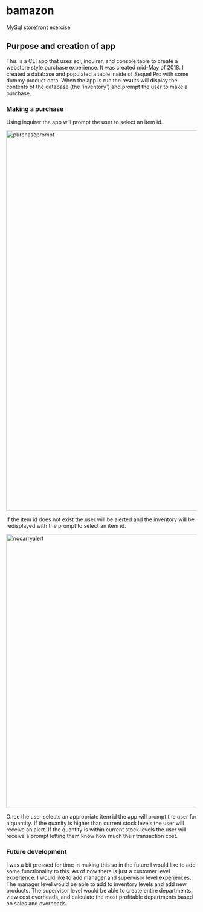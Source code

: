 # bamazon
MySql storefront exercise

## Purpose and creation of app
This is a CLI app that uses sql, inquirer, and console.table to create a webstore style purchase experience. It was created mid-May of 2018. I created a database and populated a table inside of Sequel Pro with some dummy product data. When the app is run the results will display the contents of the database (the 'inventory') and prompt the user to make a purchase. 

### Making a purchase
Using inquirer the app will prompt the user to select an item id. 

<img width="1004" alt="purchaseprompt" src="https://user-images.githubusercontent.com/35053108/40216404-6c169484-5a34-11e8-8b80-675b2018994c.png">

If the item id does not exist the user will be alerted and the inventory will be redisplayed with the prompt to select an item id. 

<img width="723" alt="nocarryalert" src="https://user-images.githubusercontent.com/35053108/40216479-e3479eb8-5a34-11e8-92d5-c5164f1e8ce3.png">

Once the user selects an appropriate item id the app will prompt the user for a quantity. If the quanity is higher than current stock levels the user will receive an alert. If the quantity is within current stock levels the user will receive a prompt letting them know how much their transaction cost. 

### Future development
I was a bit pressed for time in making this so in the future I would like to add some functionality to this. As of now there is just a customer level experience. I would like to add manager and supervisor level experiences. The manager level would be able to add to inventory levels and add new products. The supervisor level would be able to create entire departments, view cost overheads, and calculate the most profitable departments based on sales and overheads. 